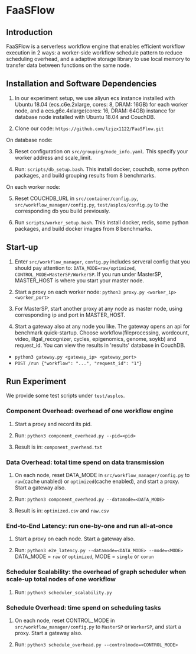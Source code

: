 # FaaSFlow

## Introduction

FaaSFlow is a serverless workflow engine that enables efficient workflow execution in 2 ways: a worker-side workflow schedule pattern to reduce scheduling overhead, and a adaptive storage library to use local memory to transfer data between functions on the same node.

## Installation and Software Dependencies

1. In our experiment setup, we use aliyun ecs instance installed with Ubuntu 18.04 (ecs.c6e.2xlarge, cores: 8, DRAM: 16GB) for each worker node, and a ecs.g6e.4xlarge(cores: 16, DRAM: 64GB) instance for database node installed with Ubuntu 18.04 and CouchDB.

2. Clone our code: `https://github.com/lzjzx1122/FaaSFlow.git`

On database node:

3. Reset configuration on `src/grouping/node_info.yaml`. This specify your worker address and scale_limit.

4. Run: `scripts/db_setup.bash`. This install docker, couchdb, some python packages, and build grouping results from 8 benchmarks.

On each worker node:

5. Reset COUCHDB_URL in `src/container/config.py`, `src/workflow_manager/config.py`, `test/asplos/config.py` to the corresponding db you build previously.

6. Run `scripts/worker_setup.bash`. This install docker, redis, some python packages, and build docker images from 8 benchmarks.

## Start-up

1. Enter `src/workflow_manager`, `config.py` includes serveral config that you should pay attention to: `DATA_MODE=raw/optimized`, `CONTROL_MODE=MasterSP/WorkerSP`. If you run under MasterSP, MASTER_HOST is where you start your master node.

2. Start a proxy on each worker node: `python3 proxy.py <worker_ip> <worker_port> `

3. For MasterSP, start another proxy at any node as master node, using corresponding ip and port in MASTER_HOST.

4. Start a gateway also at any node you like. The gateway opens an api for benchmark quick-startup. Choose workflow(fileprocessing, wordcount, video, illgal_recognizer, cycles, epigenomics, genome, soykb) and request_id. You can view the results in 'results' database in CouchDB. 

- ` python3 gateway.py <gateway_ip> <gateway_port> `
- ` POST /run {"workflow": "...", "request_id": "1"} `

## Run Experiment

We provide some test scripts under `test/asplos`.

### Component Overhead: overhead of one workflow engine

1. Start a proxy and record its pid.

2. Run: `python3 component_overhead.py --pid=<pid>`

3. Result is in: `component_overhead.txt`

### Data Overhead: total time spend on data transmission

1. On each node, reset DATA_MODE in `src/workflow_manager/config.py` to `raw`(cache unabled) or `optimized`(cache enabled), and start a proxy. Start a gateway also.

2. Run: `python3 component_overhead.py --datamode=<DATA_MODE>`

3. Result is in: `optimized.csv` and `raw.csv`

### End-to-End Latency: run one-by-one and run all-at-once

1. Start a proxy on each node. Start a gateway also.

2. Run: `python3 e2e_latency.py --datamode=<DATA_MODE> --mode=<MODE>` DATA_MODE = `raw` or `optimized`, MODE = `single` or `corun`

### Scheduler Scalability: the overhead of graph scheduler when scale-up total nodes of one workflow

1. Run: `python3 scheduler_scalability.py`

### Schedule Overhead: time spend on scheduling tasks

1. On each node, reset CONTROL_MODE in `src/workflow_manager/config.py` to `MasterSP` or `WorkerSP`, and start a proxy. Start a gateway also.

2. Run: `python3 schedule_overhead.py --controlmode=<CONTROL_MODE>`